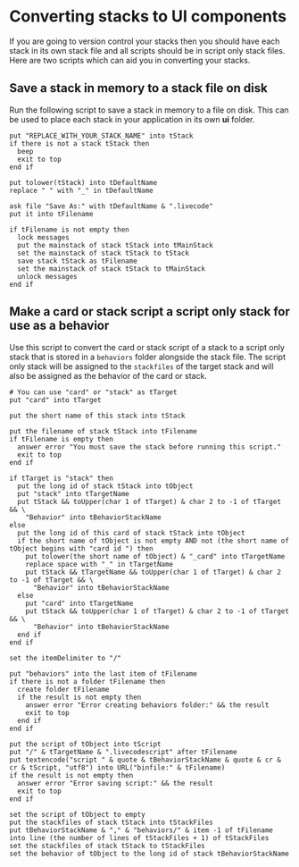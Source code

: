 # Converting stacks to UI components

If you are going to version control your stacks then you should have each stack in its own stack file and all scripts should be in script only stack files. Here are two scripts which can aid you in converting your stacks.

## Save a stack in memory to a stack file on disk

Run the following script to save a stack in memory to a file on disk. This can be used to place each stack in your application in its own **ui** folder.

```
put "REPLACE_WITH_YOUR_STACK_NAME" into tStack
if there is not a stack tStack then
  beep
  exit to top
end if

put tolower(tStack) into tDefaultName
replace " " with "_" in tDefaultName

ask file "Save As:" with tDefaultName & ".livecode"
put it into tFilename

if tFilename is not empty then
  lock messages
  put the mainstack of stack tStack into tMainStack
  set the mainstack of stack tStack to tStack
  save stack tStack as tFilename
  set the mainstack of stack tStack to tMainStack
  unlock messages
end if
```

## Make a card or stack script a script only stack for use as a behavior

Use this script to convert the card or stack script of a stack to a script only stack that is stored in a `behaviors` folder alongside the stack file. The script only stack will be assigned to the `stackfiles` of the target stack and will also be assigned as the behavior of the card or stack.

```
# You can use "card" or "stack" as tTarget
put "card" into tTarget

put the short name of this stack into tStack

put the filename of stack tStack into tFilename
if tFilename is empty then
  answer error "You must save the stack before running this script."
  exit to top
end if

if tTarget is "stack" then
  put the long id of stack tStack into tObject
  put "stack" into tTargetName
  put tStack && toUpper(char 1 of tTarget) & char 2 to -1 of tTarget && \
    "Behavior" into tBehaviorStackName
else
  put the long id of this card of stack tStack into tObject
  if the short name of tObject is not empty AND not (the short name of tObject begins with "card id ") then
    put tolower(the short name of tObject) & "_card" into tTargetName
    replace space with "_" in tTargetName
    put tStack && tTargetName && toUpper(char 1 of tTarget) & char 2 to -1 of tTarget && \
      "Behavior" into tBehaviorStackName
  else
    put "card" into tTargetName
    put tStack && toUpper(char 1 of tTarget) & char 2 to -1 of tTarget && \
      "Behavior" into tBehaviorStackName
  end if
end if

set the itemDelimiter to "/"

put "behaviors" into the last item of tFilename
if there is not a folder tFilename then
  create folder tFilename
  if the result is not empty then
    answer error "Error creating behaviors folder:" && the result
    exit to top
  end if
end if

put the script of tObject into tScript
put "/" & tTargetName & ".livecodescript" after tFilename
put textencode("script " & quote & tBehaviorStackName & quote & cr & cr & tScript, "utf8") into URL("binfile:" & tFilename)
if the result is not empty then
  answer error "Error saving script:" && the result
  exit to top
end if

set the script of tObject to empty
put the stackfiles of stack tStack into tStackFiles
put tBehaviorStackName & "," & "behaviors/" & item -1 of tFilename into line (the number of lines of tStackFiles + 1) of tStackFiles
set the stackfiles of stack tStack to tStackFiles
set the behavior of tObject to the long id of stack tBehaviorStackName
```
